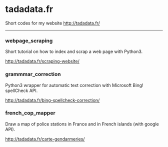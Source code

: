 # tadadata.fr

Short codes for my website http://tadadata.fr/

*********

### webpage_scraping

Short tutorial on how to index and scrap a web page with Python3.

http://tadadata.fr/scraping-website/

### grammmar_correction

Python3 wrapper for automatic text correction with Microsoft Bing! spellCheck API.

http://tadadata.fr/bing-spellcheck-correction/

### french_cop_mapper

Draw a map of police stations in France and in French islands (with google API).

http://tadadata.fr/carte-gendarmeries/
